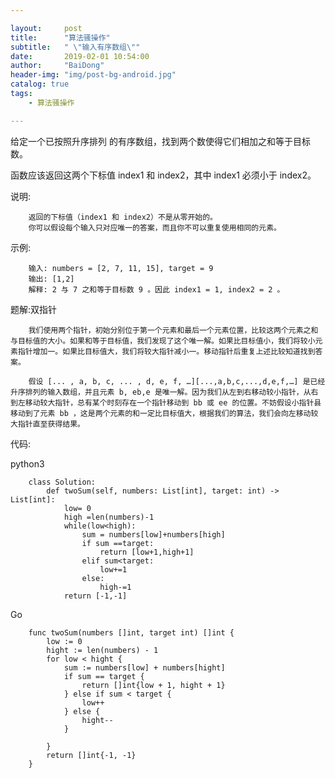 ```yaml
---

layout:     post
title:      "算法骚操作"
subtitle:   " \"输入有序数组\""
date:       2019-02-01 10:54:00
author:     "BaiDong"
header-img: "img/post-bg-android.jpg"
catalog: true
tags:
    - 算法骚操作

---
```

给定一个已按照升序排列 的有序数组，找到两个数使得它们相加之和等于目标数。

函数应该返回这两个下标值 index1 和 index2，其中 index1 必须小于 index2。

说明:

        返回的下标值（index1 和 index2）不是从零开始的。
        你可以假设每个输入只对应唯一的答案，而且你不可以重复使用相同的元素。

示例:

        输入: numbers = [2, 7, 11, 15], target = 9
        输出: [1,2]
        解释: 2 与 7 之和等于目标数 9 。因此 index1 = 1, index2 = 2 。

题解:双指针

        我们使用两个指针，初始分别位于第一个元素和最后一个元素位置，比较这两个元素之和与目标值的大小。如果和等于目标值，我们发现了这个唯一解。如果比目标值小，我们将较小元素指针增加一。如果比目标值大，我们将较大指针减小一。移动指针后重复上述比较知道找到答案。

        假设 [... , a, b, c, ... , d, e, f, …][...,a,b,c,...,d,e,f,…] 是已经升序排列的输入数组，并且元素 b, eb,e 是唯一解。因为我们从左到右移动较小指针，从右到左移动较大指针，总有某个时刻存在一个指针移动到 bb 或 ee 的位置。不妨假设小指针县移动到了元素 bb ，这是两个元素的和一定比目标值大，根据我们的算法，我们会向左移动较大指针直至获得结果。

代码:

python3

        class Solution:
            def twoSum(self, numbers: List[int], target: int) -> List[int]:
                low= 0
                high =len(numbers)-1
                while(low<high):
                    sum = numbers[low]+numbers[high]
                    if sum ==target:
                        return [low+1,high+1]
                    elif sum<target:
                        low+=1
                    else:
                        high-=1
                return [-1,-1]

Go

        func twoSum(numbers []int, target int) []int {
            low := 0
            hight := len(numbers) - 1
            for low < hight {
                sum := numbers[low] + numbers[hight]
                if sum == target {
                    return []int{low + 1, hight + 1}
                } else if sum < target {
                    low++
                } else {
                    hight--
                }

            }
            return []int{-1, -1}
        }
